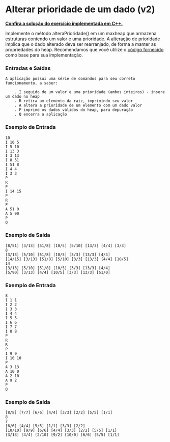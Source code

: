 # Alterar prioridade de um dado (v2)

**[Confira a solução do exercício implementada em C++.](05.cpp)**

Implemente o método alteraPrioridade() em um maxheap que armazena estruturas contendo um valor e uma prioridade. A alteração de prioridade implica que o dado alterado deva ser rearranjado, de forma a manter as propriedades do heap. Recomendamos que você utilize o [código fornecido](codigoBase.cpp) como base para sua implementação.

### Entradas e Saídas

```
A aplicação possui uma série de comandos para seu correto funcionamento, a saber:

    . I seguido de um valor e uma prioridade (ambos inteiros) - insere um dado no heap
    . R retira um elemento da raiz, imprimindo seu valor
    . A altera a prioridade de um elemento com um dado valor
    . P imprime os dados válidos do heap, para depuração
    . Q encerra a aplicação

```

### Exemplo de Entrada

```
10
I 10 5
I 5 10
I 13 3
I 3 13
I 8 51
I 51 8
I 4 4
I 3 3
P
R
P
I 14 15
P
R
P
A 51 0
A 5 90
P
Q
```

### Exemplo de Saída

```
[8/51] [3/13] [51/8] [10/5] [5/10] [13/3] [4/4] [3/3] 
8
[3/13] [5/10] [51/8] [10/5] [3/3] [13/3] [4/4] 
[14/15] [3/13] [51/8] [5/10] [3/3] [13/3] [4/4] [10/5] 
14
[3/13] [5/10] [51/8] [10/5] [3/3] [13/3] [4/4] 
[5/90] [3/13] [4/4] [10/5] [3/3] [13/3] [51/0]
```

### Exemplo de Entrada

```
8
I 1 1
I 2 2
I 3 3
I 4 4
I 5 5
I 6 6
I 7 7
I 8 8
P
R
R
P
I 9 9
I 10 10 
P
A 3 13
A 10 0
A 2 10
A 9 2
P
Q
```

### Exemplo de Saída

```
[8/8] [7/7] [6/6] [4/4] [3/3] [2/2] [5/5] [1/1] 
8
7
[6/6] [4/4] [5/5] [1/1] [3/3] [2/2] 
[10/10] [9/9] [6/6] [4/4] [3/3] [2/2] [5/5] [1/1] 
[3/13] [4/4] [2/10] [9/2] [10/0] [6/6] [5/5] [1/1]
```
